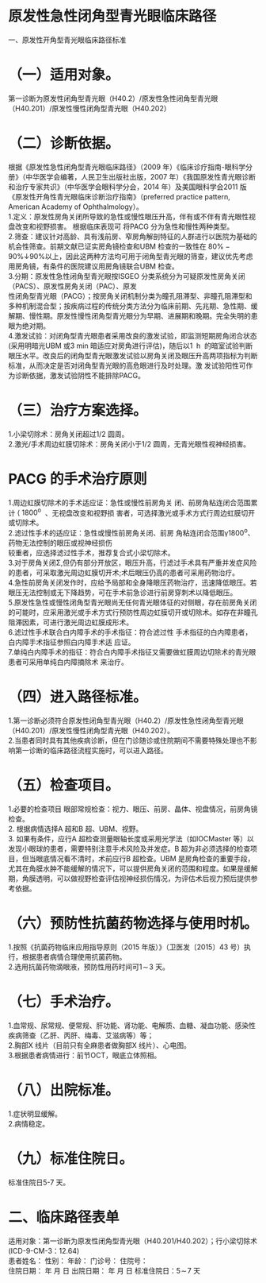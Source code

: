 # 原发性急性闭角型青光眼临床路径  
一、原发性开角型青光眼临床路径标准  
# （一）适用对象。  
第一诊断为原发性闭角型青光眼（H40.2）/原发性急性闭角型青光眼（H40.201）/原发性慢性闭角型青光眼（H40.202）  
# （二）诊断依据。  
根据《原发性急性闭角型青光眼临床路径》（2009 年）《临床诊疗指南-眼科学分册》（中华医学会编著，人民卫生出版社出版，2007 年）《我国原发性青光眼诊断和治疗专家共识》（中华医学会眼科学分会，2014 年）及美国眼科学会2011 版《原发性开角性青光眼临床诊断治疗指南》（preferred practice pattern, American Academy of Ophthalmology）。  
1.定义：原发性房角关闭所导致的急性或慢性眼压升高，伴有或不伴有青光眼性视盘改变和视野损害。 根据临床表现可 将PACG 分为急性和慢性两种类型。  
2.筛查：建议针对高龄、具有浅前房、窄房角解剖特征的人群进行以医院为基础的机会性筛查。前期文献已证实房角镜检查和UBM 检查的一致性在 $80\%-90\%\downarrow$90%以上，因此这两种方法均可用于闭角型青光眼的筛查，建议优先考虑用房角镜，有条件的医院建议用房角镜联合UBM 检查。  
3.分期：原发性急性闭角型青光眼按ISGEO 分类系统分为可疑原发性房角关闭（PACS）、原发性房角关闭（PAC）、原发  
性闭角型青光眼（PACG）；按房角关闭机制分类为瞳孔阻滞型、非瞳孔阻滞型和多种机制混合型；按疾病过程的传统分类方法分为临床前期、先兆期、急性期、缓解期、慢性期。原发性慢性闭角型青光眼分为早期、进展期和晚期。完全失明的患眼为绝对期。  
4.激发试验：对闭角型青光眼患者采用改良的激发试验，即监测短期房角闭合状态(采用明暗光UBM 或3 min 暗适应对房角进行评估)，随后以$1\;\mathrm{~h~}$ 的暗室试验判断眼压水平。改良后的闭角型青光眼激发试验以房角关闭及眼压升高两项指标为判断标准，从而决定是否对闭角型青光眼的高危眼进行及时处理。激 发试验阳性可作为诊断依据，激发试验阴性不能排除PACG。  
# （三）治疗方案选择。  
1.小梁切除术：房角关闭超过1/2 圆周。  
2.激光/手术周边虹膜切除术：房角关闭小于1/2 圆周，无青光眼性视神经损害。  
# PACG 的手术治疗原则  
1.周边虹膜切除术的手术适应证：急性或慢性前房角关 闭、前房角粘连闭合范围累计 $\mathrm{\langle~1800^{\mathrm{o}}~}$ 、无视盘改变和视野损 害者，可选择激光或手术方式行周边虹膜切开或切除术。  
2.滤过性手术的适应证：急性或慢性前房角关闭、前房 角粘连闭合范围$\mathrm{\gamma1800^{\mathrm{o}}}$、药物无法控制的眼压或视神经损伤  
较重者，应选择滤过性手术，推荐复合式小梁切除术。  
3.对于房角关闭$\mathrm{\Sigma}_{}^{}{}$,但仍有部分开放区，眼压升高，行滤过手术具有严重并发症风险的患者，可采取激光周边虹膜切开术;术后眼压仍高的患者可采用药物治疗。  
4.急性前房角关闭发作时，应给予局部和全身降眼压药物治疗，迅速降低眼压。若眼压无法控制或无下降趋势，可在手术前急诊进行前房穿刺术以降低眼压。  
5.原发性急性或慢性闭角型青光眼尚无任何青光眼体征的对侧眼，存在前房角关闭的可能时，应采用激光或手术方式行预防性周边虹膜切开或切除术。如存在非瞳孔阻滞因素，可进行激光周边虹膜成形术。  
6.滤过性手术联合白内障手术的手术指征：符合滤过性 手术指征的白内障患者，白内障手术指征参照白内障手术适 应证。  
7.单纯白内障手术的指征：符合白内障手术指征又需要做虹膜周边切除术的青光眼患者可采用单纯白内障摘除术 来治疗。  
# （四）进入路径标准。  
1.第一诊断必须符合原发性闭角型青光眼（H40.2）/原发性急性闭角型青光眼（H40.201）/原发性慢性闭角型青光眼（H40.202）。  
2.当患者同时具有其他疾病诊断，但在门诊随诊或住院期间不需要特殊处理也不影响第一诊断的临床路径流程实施时，可以进入路径。  
# （五）检查项目。  
1.必要的检查项目  眼部常规检查：视力、眼压、前房、晶体、视盘情况，前房角镜检查。  
2. 根据病情选择A 超和B 超、UBM、视野。  
3. 如果有条件，应行A 超检查测量眼轴长度或采用光学法（如IOCMaster 等）以发现小眼球的患者，需要特别注意手术风险及并发症。B 超为非必须选择的检查项目，但当眼底情况看不清时，术前应行B 超检查。UBM 是房角检查的重要手段，尤其在角膜水肿不能缓解的情况下，可以提供房角关闭的范围和程度。如果是缓解期，角膜透明，可以做视野检查评估视神经损伤情况，为评估术后视力预后提供参考依据。  
# （六）预防性抗菌药物选择与使用时机。  
1.按照《抗菌药物临床应用指导原则（2015 年版）》（卫医发〔2015〕43 号）执行，根据患者病情合理使用抗菌药物。  
2.选用抗菌药物滴眼液，预防性用药时间可$1\!\sim\!3$ 天。  
# （七）手术治疗。  
1.血常规、尿常规、便常规、肝功能、肾功能、电解质、血糖、凝血功能、感染性疾病筛查（乙肝、丙肝、梅毒、艾滋病等）等；  
2.胸部X 线片（目前只有全麻患者做胸部X 线片）、心电图。  
3.根据患者病情进行：前节OCT，眼底立体照相。  
# （八）出院标准。  
1.症状明显缓解。  
2.病情稳定。  
# （九）标准住院日。  
标准住院日5-7 天。  
# 二、临床路径表单  
适用对象：第一诊断为原发性闭角型青光眼（H40.201/H40.202）；行小梁切除术(ICD-9-CM-3：12.64)  
患者姓名：           性别：    年龄：    门诊号：       住院号：  
住院日期：   年  月  日    出院日期：   年  月   日     标准住院日：$5\!\sim\!7$ 天  
